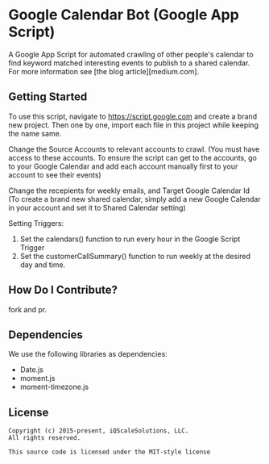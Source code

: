 # Google Calendar Bot (Google App Script)


A Google App Script for automated crawling of other people's calendar to find keyword matched interesting events to publish to a shared calendar.
For more information see [the blog article][medium.com].


## Getting Started

To use this script, navigate to https://script.google.com and create a brand new project. 
Then one by one, import each file in this project while keeping the name same. 

Change the Source Accounts to relevant accounts to crawl. (You must have access to these accounts. To ensure the script can get to the accounts, go to your Google Calendar and add each account manually first to your account to see their events)

Change the recepients for weekly emails, and Target Google Calendar Id (To create a brand new shared calendar, simply add a new Google Calendar in your account and set it to Shared Calendar setting)


Setting Triggers:

1. Set the calendars() function to run every hour in the Google Script Trigger
2. Set the customerCallSummary() function to run weekly at the desired day and time. 


## How Do I Contribute?

fork and pr. 

## Dependencies

We use the following libraries as dependencies:

  - Date.js
  - moment.js
  - moment-timezone.js

## License

```
Copyright (c) 2015-present, iQScaleSolutions, LLC.
All rights reserved.

This source code is licensed under the MIT-style license 